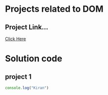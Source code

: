 # Projects related to DOM

## Project Link...
[Click Here](https://stackblitz.com/~/github.com/kiransmore29/JavaScript_Learning)


# Solution code
## project 1

```javascript
console.log("Kiran")
```